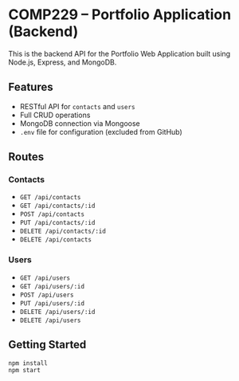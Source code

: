 # COMP229 – Portfolio Application (Backend)

This is the backend API for the Portfolio Web Application built using Node.js, Express, and MongoDB.

## Features

- RESTful API for `contacts` and `users`
- Full CRUD operations
- MongoDB connection via Mongoose
- `.env` file for configuration (excluded from GitHub)

## Routes

### Contacts
- `GET /api/contacts`
- `GET /api/contacts/:id`
- `POST /api/contacts`
- `PUT /api/contacts/:id`
- `DELETE /api/contacts/:id`
- `DELETE /api/contacts`

### Users
- `GET /api/users`
- `GET /api/users/:id`
- `POST /api/users`
- `PUT /api/users/:id`
- `DELETE /api/users/:id`
- `DELETE /api/users`

## Getting Started

```bash
npm install
npm start

